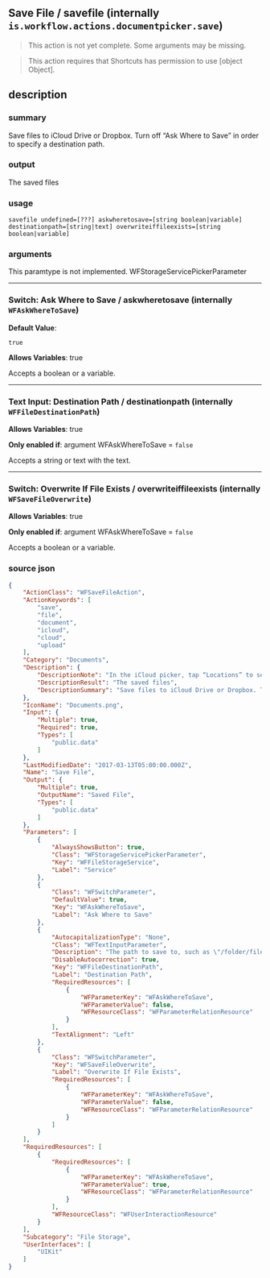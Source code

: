 
## Save File / savefile (internally `is.workflow.actions.documentpicker.save`)

> This action is not yet complete. Some arguments may be missing.


> This action requires that Shortcuts has permission to use [object Object].


## description
### summary
Save files to iCloud Drive or Dropbox. Turn off “Ask Where to Save” in order to specify a destination path.

### output
The saved files

### usage
`savefile undefined=[???] askwheretosave=[string boolean|variable] destinationpath=[string|text] overwriteiffileexists=[string boolean|variable]`

### arguments
This paramtype is not implemented. WFStorageServicePickerParameter

---

### Switch: Ask Where to Save / askwheretosave (internally `WFAskWhereToSave`)
**Default Value**:
```
true
```
**Allows Variables**: true



Accepts a boolean
or a variable.

---

### Text Input: Destination Path / destinationpath (internally `WFFileDestinationPath`)
**Allows Variables**: true

**Only enabled if**: argument WFAskWhereToSave = `false`

Accepts a string 
or text
with the text.

---

### Switch: Overwrite If File Exists / overwriteiffileexists (internally `WFSaveFileOverwrite`)
**Allows Variables**: true

**Only enabled if**: argument WFAskWhereToSave = `false`

Accepts a boolean
or a variable.

### source json

```json
{
	"ActionClass": "WFSaveFileAction",
	"ActionKeywords": [
		"save",
		"file",
		"document",
		"icloud",
		"cloud",
		"upload"
	],
	"Category": "Documents",
	"Description": {
		"DescriptionNote": "In the iCloud picker, tap “Locations” to see document pickers from other apps.",
		"DescriptionResult": "The saved files",
		"DescriptionSummary": "Save files to iCloud Drive or Dropbox. Turn off “Ask Where to Save” in order to specify a destination path."
	},
	"IconName": "Documents.png",
	"Input": {
		"Multiple": true,
		"Required": true,
		"Types": [
			"public.data"
		]
	},
	"LastModifiedDate": "2017-03-13T05:00:00.000Z",
	"Name": "Save File",
	"Output": {
		"Multiple": true,
		"OutputName": "Saved File",
		"Types": [
			"public.data"
		]
	},
	"Parameters": [
		{
			"AlwaysShowsButton": true,
			"Class": "WFStorageServicePickerParameter",
			"Key": "WFFileStorageService",
			"Label": "Service"
		},
		{
			"Class": "WFSwitchParameter",
			"DefaultValue": true,
			"Key": "WFAskWhereToSave",
			"Label": "Ask Where to Save"
		},
		{
			"AutocapitalizationType": "None",
			"Class": "WFTextInputParameter",
			"Description": "The path to save to, such as \"/folder/file.txt\"",
			"DisableAutocorrection": true,
			"Key": "WFFileDestinationPath",
			"Label": "Destination Path",
			"RequiredResources": [
				{
					"WFParameterKey": "WFAskWhereToSave",
					"WFParameterValue": false,
					"WFResourceClass": "WFParameterRelationResource"
				}
			],
			"TextAlignment": "Left"
		},
		{
			"Class": "WFSwitchParameter",
			"Key": "WFSaveFileOverwrite",
			"Label": "Overwrite If File Exists",
			"RequiredResources": [
				{
					"WFParameterKey": "WFAskWhereToSave",
					"WFParameterValue": false,
					"WFResourceClass": "WFParameterRelationResource"
				}
			]
		}
	],
	"RequiredResources": [
		{
			"RequiredResources": [
				{
					"WFParameterKey": "WFAskWhereToSave",
					"WFParameterValue": true,
					"WFResourceClass": "WFParameterRelationResource"
				}
			],
			"WFResourceClass": "WFUserInteractionResource"
		}
	],
	"Subcategory": "File Storage",
	"UserInterfaces": [
		"UIKit"
	]
}
```
